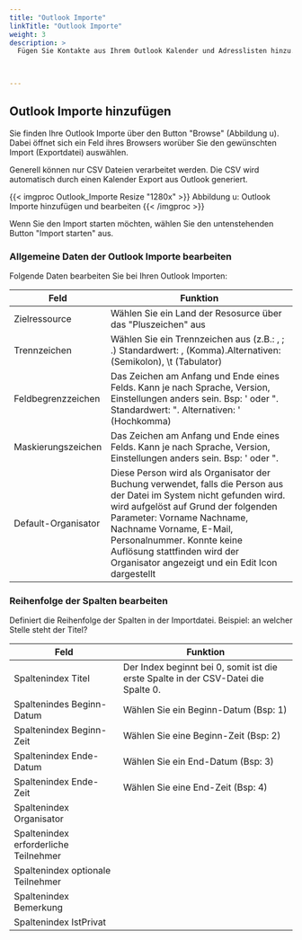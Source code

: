 ```yaml
---
title: "Outlook Importe"
linkTitle: "Outlook Importe"
weight: 3
description: >
  Fügen Sie Kontakte aus Ihrem Outlook Kalender und Adresslisten hinzu. CSV Exporte eines Outlook Kalenders in ROOMS importieren.   
 


---
```

## Outlook Importe hinzufügen
Sie finden Ihre Outlook Importe über den Button "Browse" (Abbildung u). Dabei öffnet sich ein Feld ihres Browsers worüber Sie den gewünschten Import (Exportdatei) auswählen.

Generell können nur CSV Dateien verarbeitet werden.
Die CSV wird automatisch durch einen Kalender Export aus Outlook generiert.

{{< imgproc Outlook_Importe Resize "1280x" >}}
Abbildung u: Outlook Importe hinzufügen und bearbeiten
{{< /imgproc >}}

Wenn Sie den Import starten möchten, wählen Sie den untenstehenden Button "Import starten" aus. 

### Allgemeine Daten der Outlook Importe bearbeiten
Folgende Daten bearbeiten Sie bei Ihren Outlook Importen:  

| Feld         | Funktion         | 
| ------------- |-------------  | 
| Zielressource     | Wählen Sie ein Land der Resosurce über das "Pluszeichen" aus | 
| Trennzeichen      | Wählen Sie ein Trennzeichen aus (z.B.: , ; .) Standardwert: , (Komma).Alternativen:(Semikolon), \t (Tabulator) |
| Feldbegrenzzeichen      |  Das Zeichen am Anfang und Ende eines Felds. Kann je nach Sprache, Version, Einstellungen anders sein. Bsp: ' oder ". Standardwert: ". Alternativen: ' (Hochkomma) |
| Maskierungszeichen | Das Zeichen am Anfang und Ende eines Felds. Kann je nach Sprache, Version, Einstellungen anders sein. Bsp: ' oder ".   | 
 | Default-Organisator | Diese Person wird als Organisator der Buchung verwendet, falls die Person aus der Datei im System nicht gefunden wird. wird aufgelöst auf Grund der folgenden Parameter: Vorname Nachname, Nachname Vorname, E-Mail, Personalnummer. Konnte keine Auflösung stattfinden wird der Organisator angezeigt und ein Edit Icon dargestellt| 

 ### Reihenfolge der Spalten bearbeiten 

 Definiert die Reihenfolge der Spalten in der Importdatei. 
 Beispiel: an welcher Stelle steht der Titel?
 
| Feld         | Funktion         | 
| ------------- |-------------  | 
| Spaltenindex Titel     | Der Index beginnt bei 0, somit ist die erste Spalte in der CSV-Datei die Spalte 0.| 
| Spaltenindes Beginn-Datum     | Wählen Sie ein Beginn-Datum (Bsp: 1)    |
| Spaltenindex Beginn-Zeit      |  Wählen Sie eine Beginn-Zeit (Bsp: 2) |
| Spaltenindex Ende-Datum | Wählen Sie ein End-Datum (Bsp: 3)   | 
| Spaltenindex Ende-Zeit | Wählen Sie eine End-Zeit (Bsp: 4) | 
| Spaltenindex Organisator |  | 
| Spaltenindex erforderliche Teilnehmer | | 
| Spaltenindex optionale Teilnehmer | | 
| Spaltenindex Bemerkung | | 
| Spaltenindex IstPrivat | | 



